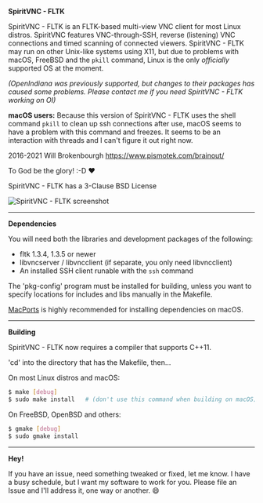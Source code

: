 __SpiritVNC - FLTK__

SpiritVNC - FLTK is an FLTK-based multi-view VNC client for most Linux distros.  SpiritVNC features VNC-through-SSH, reverse (listening) VNC connections and timed scanning of connected viewers.  SpiritVNC - FLTK may run on other Unix-like systems using X11, but due to problems with macOS, FreeBSD and the `pkill` command, Linux is the only _officially_ supported OS at the moment.

_(OpenIndiana was previously supported, but changes to their packages has caused some problems.  Please contact me if you need SpiritVNC - FLTK working on OI)_

__macOS users:__ Because this version of SpiritVNC - FLTK uses the shell command `pkill` to clean up ssh connections after use, macOS seems to have a problem with this command and freezes.  It seems to be an interaction with threads and I can't figure it out right now.

2016-2021 Will Brokenbourgh
https://www.pismotek.com/brainout/

To God be the glory! :-D :heart:

SpiritVNC - FLTK has a 3-Clause BSD License

![SpiritVNC - FLTK screenshot](https://www.pismotek.com/media/spiritvnc-fltk-2020-11.png)



- - - -

__Dependencies__

You will need both the libraries and development packages of the following:
- fltk 1.3.4, 1.3.5 or newer
- libvncserver / libvncclient (if separate, you only need libvncclient)
- An installed SSH client runable with the `ssh` command

The 'pkg-config' program must be installed for building, unless you want to specify locations for includes and libs manually in the Makefile.

[MacPorts](https://www.macports.org) is highly recommended for installing dependencies on macOS.


- - -

__Building__

SpiritVNC - FLTK now requires a compiler that supports C++11.

'cd' into the directory that has the Makefile, then...

On most Linux distros and macOS:
```sh
$ make [debug]
$ sudo make install   # (don't use this command when building on macOS)
```

On FreeBSD, OpenBSD and others:
```sh
$ gmake [debug]
$ sudo gmake install
```
- - -

__Hey!__

If you have an issue, need something tweaked or fixed, let me know.  I have a busy schedule, but I want my software to work for you.  Please file an Issue and I'll address it, one way or another. :smile:
